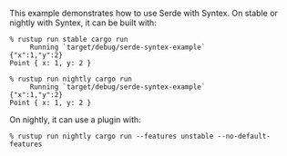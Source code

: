 This example demonstrates how to use Serde with Syntex. On stable or nightly
with Syntex, it can be built with:

```
% rustup run stable cargo run
     Running `target/debug/serde-syntex-example`
{"x":1,"y":2}
Point { x: 1, y: 2 }

% rustup run nightly cargo run
     Running `target/debug/serde-syntex-example`
{"x":1,"y":2}
Point { x: 1, y: 2 }
```

On nightly, it can use a plugin with:

```
% rustup run nightly cargo run --features unstable --no-default-features
```
